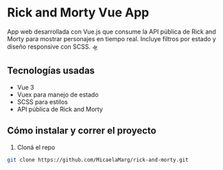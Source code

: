 # Rick and Morty Vue App

App web desarrollada con Vue.js que consume la API pública de Rick and Morty para mostrar personajes en tiempo real. Incluye filtros por estado y diseño responsive con SCSS. 🛸

## Tecnologías usadas

- Vue 3
- Vuex para manejo de estado
- SCSS para estilos
- API pública de Rick and Morty

## Cómo instalar y correr el proyecto

1. Cloná el repo  
```bash
git clone https://github.com/MicaelaMarg/rick-and-morty.git
